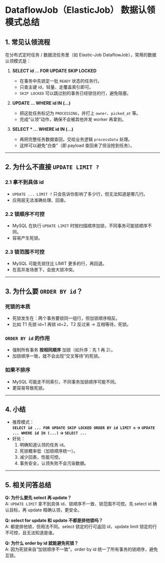 # DataflowJob（ElasticJob） 数据认领模式总结

## 1. 常见认领流程

在分布式定时任务 / 数据流任务里（如 Elastic-Job DataflowJob），常用的数据认领模式是：

1. **SELECT id ... FOR UPDATE SKIP LOCKED**  
   - 在事务中先锁定一批 `READY` 状态的任务行。  
   - 只查主键 id，轻量、走覆盖索引即可。  
   - `SKIP LOCKED` 可以跳过别的事务已经锁住的行，避免阻塞。

2. **UPDATE ... WHERE id IN (...)**  
   - 把这批任务标记为 `PROCESSING`，并打上 `owner`、`picked_at` 等。  
   - 完成“认领”动作，确保不会被其他并发 worker 再拿到。

3. **SELECT * ... WHERE id IN (...)**  
   - 再把完整任务数据查回，交给业务逻辑 `processData` 处理。  
   - 这样可以避免“白查”（即 payload 查回来了但没抢到任务）。

---

## 2. 为什么不直接 `UPDATE LIMIT ?`

### 2.1 拿不到具体 id
- `UPDATE ... LIMIT ?` 只会告诉你影响了多少行，但无法知道是哪几行。
- 应用层无法准确处理、回查。

### 2.2 锁顺序不可控
- MySQL 在执行 `UPDATE LIMIT` 时按扫描顺序加锁，不同事务可能锁顺序不同。
- 容易产生死锁。

### 2.3 锁范围不可控
- MySQL 可能先锁住比 LIMIT 更多的行，再回退。
- 在高并发场景下，会放大锁冲突。

---

## 3. 为什么要 `ORDER BY id`？

### 死锁的本质
- 死锁发生在：两个事务要锁同一组行，但加锁顺序相反。
- 比如 T1 先锁 id=1 再锁 id=2，T2 反过来 → 互相等待，死锁。

### `ORDER BY id` 的作用
- 强制所有事务 **按相同顺序** 加锁（如升序：先 1 再 2）。
- 加锁顺序一致，就不会出现“交叉等待”的死锁。

### 如果不排序
- MySQL 可能走不同索引，不同事务加锁顺序可能不同。
- 更容易导致死锁。

---

## 4. 小结

- 推荐模式：  
  **`SELECT id ... FOR UPDATE SKIP LOCKED ORDER BY id LIMIT n` → `UPDATE ... WHERE id IN (...)` → `SELECT ...`**  
- 好处：
  1. 明确知道认领的任务 id。  
  2. 死锁概率低（加锁顺序统一）。  
  3. 减少回表，性能可控。  
  4. 事务安全，认领失败不会污染数据。  

---

## 5. 相关问答总结

**Q: 为什么要先 select 再 update？**  
A: `UPDATE LIMIT` 拿不到具体 id、锁顺序不一致、锁范围不可控。先 select id 确认目标，再 update 精确认领，更安全。

**Q: select for update 和 update 不都是排他锁吗？**  
A: 都是排他锁，但用法不同。select 锁定的行可返回 id，update limit 锁定的行不可控，且无法知道是谁。

**Q: 为什么 order by id 就能避免死锁？**  
A: 因为死锁来自“加锁顺序不一致”。order by id 统一了所有事务的锁顺序，避免互锁。
